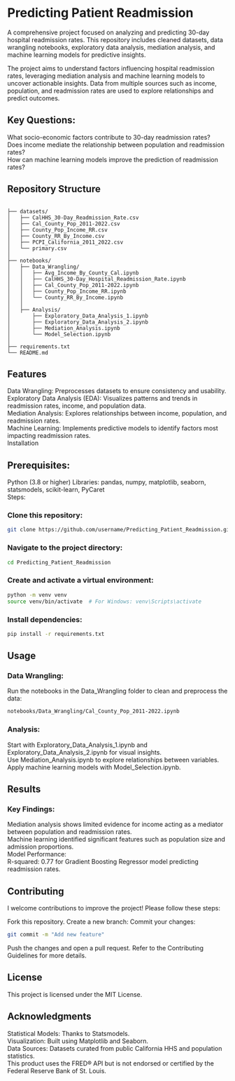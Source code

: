 # Predicting Patient Readmission

A comprehensive project focused on analyzing and predicting 30-day hospital readmission rates. This repository includes cleaned datasets, data wrangling notebooks, exploratory data analysis, mediation analysis, and machine learning models for predictive insights.

The project aims to understand factors influencing hospital readmission rates, leveraging mediation analysis and machine learning models to uncover actionable insights. Data from multiple sources such as income, population, and readmission rates are used to explore relationships and predict outcomes.

## Key Questions:
What socio-economic factors contribute to 30-day readmission rates?<br/>
Does income mediate the relationship between population and readmission rates?<br/>
How can machine learning models improve the prediction of readmission rates?<br/>

## Repository Structure

``` plaintext

├── datasets/
│   ├── CalHHS_30-Day_Readmission_Rate.csv
│   ├── Cal_County_Pop_2011-2022.csv
│   ├── County_Pop_Income_RR.csv
│   ├── County_RR_By_Income.csv
│   ├── PCPI_California_2011_2022.csv
│   └── primary.csv
│
├── notebooks/
│   ├── Data_Wrangling/
│   │   ├── Avg_Income_By_County_Cal.ipynb
│   │   ├── CalHHS_30-Day_Hospital_Readmission_Rate.ipynb
│   │   ├── Cal_County_Pop_2011-2022.ipynb
│   │   ├── County_Pop_Income_RR.ipynb
│   │   └── County_RR_By_Income.ipynb
│   │
│   ├── Analysis/
│       ├── Exploratory_Data_Analysis_1.ipynb
│       ├── Exploratory_Data_Analysis_2.ipynb
│       ├── Mediation_Analysis.ipynb
│       └── Model_Selection.ipynb
│
├── requirements.txt
└── README.md
```
## Features

Data Wrangling: Preprocesses datasets to ensure consistency and usability.<br/>
Exploratory Data Analysis (EDA): Visualizes patterns and trends in readmission rates, income, and population data.<br/>
Mediation Analysis: Explores relationships between income, population, and readmission rates.<br/>
Machine Learning: Implements predictive models to identify factors most impacting readmission rates.<br/>
Installation

## Prerequisites:
Python (3.8 or higher)
Libraries: pandas, numpy, matplotlib, seaborn, statsmodels, scikit-learn, PyCaret<br/>
Steps:
### Clone this repository:
```bash
git clone https://github.com/username/Predicting_Patient_Readmission.git
```

### Navigate to the project directory:
``` bash
cd Predicting_Patient_Readmission
```
### Create and activate a virtual environment:
``` bash
python -m venv venv
source venv/bin/activate  # For Windows: venv\Scripts\activate
```
### Install dependencies:
```bash
pip install -r requirements.txt
```

## Usage

### Data Wrangling:
Run the notebooks in the Data_Wrangling folder to clean and preprocess the data:

``` bash
notebooks/Data_Wrangling/Cal_County_Pop_2011-2022.ipynb
```

### Analysis:
Start with Exploratory_Data_Analysis_1.ipynb and Exploratory_Data_Analysis_2.ipynb for visual insights.<br/>
Use Mediation_Analysis.ipynb to explore relationships between variables.<br/>
Apply machine learning models with Model_Selection.ipynb.<br/>

## Results

### Key Findings:
Mediation analysis shows limited evidence for income acting as a mediator between population and readmission rates.<br/>
Machine learning identified significant features such as population size and admission proportions.<br/>
Model Performance:<br/>
R-squared: 0.77 for Gradient Boosting Regressor model predicting readmission rates.<br/>

## Contributing

I welcome contributions to improve the project! Please follow these steps:

Fork this repository.
Create a new branch:
Commit your changes:
```bash
git commit -m "Add new feature"
```
Push the changes and open a pull request.
Refer to the Contributing Guidelines for more details.

## License

This project is licensed under the MIT License.

## Acknowledgments

Statistical Models: Thanks to Statsmodels.<br/>
Visualization: Built using Matplotlib and Seaborn.<br/>
Data Sources: Datasets curated from public California HHS and population statistics.<br/>
This product uses the FRED® API but is not endorsed or certified by the Federal Reserve Bank of St. Louis.<br/>
